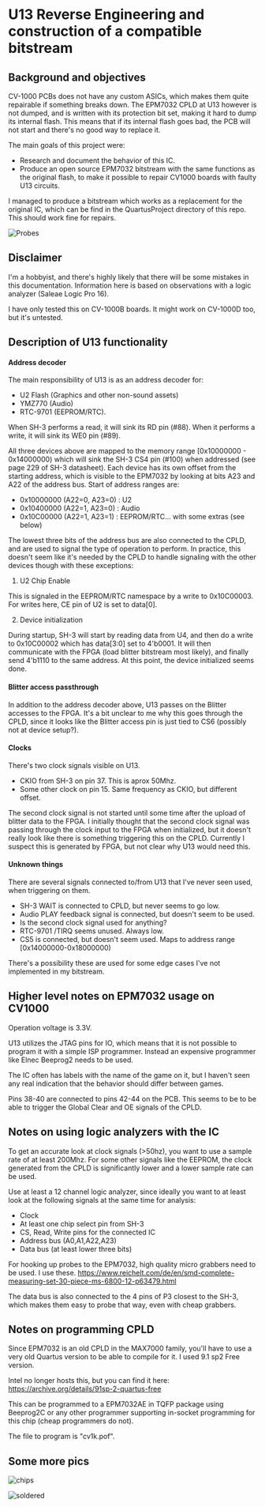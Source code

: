 # U13 Reverse Engineering and construction of a compatible bitstream

## Background and objectives

CV-1000 PCBs does not have any custom ASICs, which makes them quite repairable if something breaks down. The EPM7032 CPLD at U13 however is not dumped, and is written with its protection bit set, making it hard to dump its internal flash. This means that if its internal flash goes bad, the PCB will not start and there's no good way to replace it.

The main goals of this project were:

- Research and document the behavior of this IC.
- Produce an open source EPM7032 bitstream with the same functions as the original flash, to make it possible to repair CV1000 boards with faulty U13 circuits.

I managed to produce a bitstream which works as a replacement for the original IC, which can be find in the QuartusProject directory of this repo. This should work fine for repairs.

![Probes](/U13_Research/pics/probes.jpg "Probes connected to CPLD")

## Disclaimer

I'm a hobbyist, and there's highly likely that there will be some mistakes in this documentation. Information here is based on observations with a logic analyzer (Saleae Logic Pro 16).

I have only tested this on CV-1000B boards. It might work on CV-1000D too, but it's untested.

## Description of U13 functionality

#### Address decoder

The main responsibility of U13 is as an address decoder for:
- U2 Flash (Graphics and other non-sound assets)
- YMZ770 (Audio)
- RTC-9701 (EEPROM/RTC).

When SH-3 performs a read, it will sink its RD pin (#88). When it performs a write, it will sink its WE0 pin (#89).

All three devices above are mapped to the memory range [0x10000000 - 0x14000000) which will sink the SH-3 CS4 pin (#100) when addressed (see page 229 of SH-3 datasheet). Each device has its own offset from the starting address, which is visible to the EPM7032 by looking at bits A23 and A22 of the address bus. Start of address ranges are:

- 0x10000000 (A22=0, A23=0) : U2
- 0x10400000 (A22=1, A23=0) : Audio
- 0x10C00000 (A22=1, A23=1) : EEPROM/RTC... with some extras (see below)

The lowest three bits of the address bus are also connected to the CPLD, and are used to signal the type of operation to perform. In practice, this doesn't seem like it's needed by the CPLD to handle signaling with the other devices though with these exceptions:

1. U2 Chip Enable

This is signaled in the EEPROM/RTC namespace by a write to 0x10C00003. For writes here, CE pin of U2 is set to data[0].

2. Device initialization

During startup, SH-3 will start by reading data from U4, and then do a write to 0x10C00002 which has data[3:0] set to 4'b0001. It will then communicate with the FPGA (load blitter bitstream most likely), and finally send 4'b1110 to the same address. At this point, the device initialized seems done.

#### Blitter access passthrough

In addition to the address decoder above, U13 passes on the Blitter accesses to the FPGA. It's a bit unclear to me why this goes through the CPLD, since it looks like the Blitter access pin is just tied to CS6 (possibly not at device setup?).

#### Clocks

There's two clock signals visible on U13.

- CKIO from SH-3 on pin 37. This is aprox 50Mhz.
- Some other clock on pin 15. Same frequency as CKIO, but different offset.

The second clock signal is not started until some time after the upload of blitter data to the FPGA. I initially thought that the second clock signal was passing through the clock input to the FPGA when initialized, but it doesn't really look like there is something triggering this on the CPLD. Currently I suspect this is generated by FPGA, but not clear why U13 would need this.

#### Unknown things

There are several signals connected to/from U13 that I've never seen used, when triggering on them.

- SH-3 WAIT is connected to CPLD, but never seems to go low.
- Audio PLAY feedback signal is connected, but doesn't seem to be used.
- Is the second clock signal used for anything?
- RTC-9701 /TIRQ seems unused. Always low.
- CS5 is connected, but doesn't seem used. Maps to address range [0x14000000-0x18000000)

There's a possibility these are used for some edge cases I've not implemented in my bitstream.

## Higher level notes on EPM7032 usage on CV1000

Operation voltage is 3.3V.

U13 utilizes the JTAG pins for IO, which means that it is not possible to program it with a simple ISP programmer. Instead an expensive programmer like Elnec Beeprog2 needs to be used.

The IC often has labels with the name of the game on it, but I haven't seen any real indication that the behavior should differ between games.

Pins 38-40 are connected to pins 42-44 on the PCB. This seems to be to be able to trigger the Global Clear and OE signals of the CPLD.

## Notes on using logic analyzers with the IC

To get an accurate look at clock signals (>50hz), you want to use a sample rate of at least 200Mhz. For some other signals like the EEPROM, the clock generated from the CPLD is significantly lower and a lower sample rate can be used.

Use at least a 12 channel logic analyzer, since ideally you want to at least look at the following signals at the same time for analysis:

- Clock
- At least one chip select pin from SH-3
- CS, Read, Write pins for the connected IC
- Address bus (A0,A1,A22,A23)
- Data bus (at least lower three bits)

For hooking up probes to the EPM7032, high quality micro grabbers need to be used. I use these. https://www.reichelt.com/de/en/smd-complete-measuring-set-30-piece-ms-6800-12-p63479.html

The data bus is also connected to the 4 pins of P3 closest to the SH-3, which makes them easy to probe that way, even with cheap grabbers.

## Notes on programming CPLD

Since EPM7032 is an old CPLD in the MAX7000 family, you'll have to use a very old Quartus version to be able to compile for it. I used 9.1 sp2 Free version.

Intel no longer hosts this, but you can find it here: https://archive.org/details/91sp-2-quartus-free

This can be programmed to a EPM7032AE in TQFP package using Beeprog2C or any other programmer supporting in-socket programming for this chip (cheap programmers do not).

The file to program is "cv1k.pof".

## Some more pics

![chips](/U13_Research/pics/chips.jpg "Original with two custom")

![soldered](/U13_Research/pics/soldered.jpg "Soldered to board")
